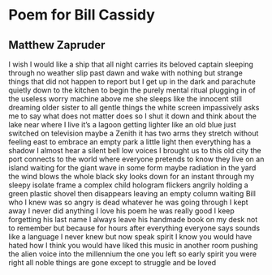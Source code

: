 # Poem for Bill Cassidy
## Matthew Zapruder
I wish I would
like a ship
that all night carries
its beloved captain
sleeping through
no weather
slip past dawn
and wake with nothing
but strange things
that did not happen
to report
but I get up
in the dark
and parachute
quietly down
to the kitchen
to begin
the purely mental
ritual plugging
in of the useless
worry machine
above me
she sleeps
like the innocent
still dreaming older
sister to all
gentle things
the white screen
impassively asks
me to say what
does not matter
does so I shut
it down and think
about the lake
near where I live
it’s a lagoon
getting lighter
like an old blue
just switched on
television
maybe a Zenith
it has two arms
they stretch
without feeling
east to embrace
an empty park
a little light
then everything
has a shadow
I almost hear
a silent bell
low voices
I brought us
to this old city
the port connects
to the world
where everyone
pretends to know
they live
on an island
waiting for
the giant wave
in some form
maybe radiation
in the yard
the wind blows
the whole black
sky looks down
for an instant
through my sleepy
isolate frame
a complex child
hologram flickers
angrily holding
a green plastic shovel
then disappears
leaving an empty
column waiting
Bill who I knew
was so angry
is dead
whatever he was
going through
I kept away
I never did
anything
I love his poem
he was really good
I keep forgetting
his last name
I always leave
his handmade book
on my desk
not to remember
but because for hours
after everything
everyone says
sounds like a language
I never knew
but now speak
spirit I know
you would have hated
how I think
you would have liked
this music
in another room
pushing the alien
voice into
the millennium
the one you left
so early
spirit
you were right
all noble
things are gone
except to struggle
and be loved